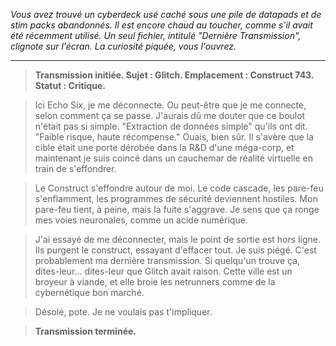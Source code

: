 _Vous avez trouvé un cyberdeck usé caché sous une pile de datapads et de stim packs abandonnés. Il est encore chaud au toucher, comme s'il avait été récemment utilisé. Un seul fichier, intitulé "Dernière Transmission", clignote sur l'écran. La curiosité piquée, vous l'ouvrez._

---

> **Transmission initiée. Sujet : Glitch. Emplacement : Construct 743. Statut : Critique.**

> Ici Echo Six, je me déconnecte. Ou peut-être que je me connecte, selon comment ça se passe. J'aurais dû me douter que ce boulot n'était pas si simple. "Extraction de données simple" qu'ils ont dit. "Faible risque, haute récompense." Ouais, bien sûr. Il s'avère que la cible était une porte dérobée dans la R&D d'une méga-corp, et maintenant je suis coincé dans un cauchemar de réalité virtuelle en train de s'effondrer.

> Le Construct s'effondre autour de moi. Le code cascade, les pare-feu s'enflamment, les programmes de sécurité deviennent hostiles. Mon pare-feu tient, à peine, mais la fuite s'aggrave. Je sens que ça ronge mes voies neuronales, comme un acide numérique.

> J'ai essayé de me déconnecter, mais le point de sortie est hors ligne. Ils purgent le construct, essayant d'effacer tout. Je suis piégé. C'est probablement ma dernière transmission. Si quelqu'un trouve ça, dites-leur... dites-leur que Glitch avait raison. Cette ville est un broyeur à viande, et elle broie les netrunners comme de la cybernétique bon marché.

> Désolé, pote. Je ne voulais pas t'impliquer.

> **Transmission terminée.**
